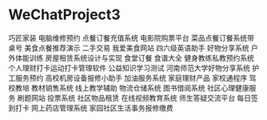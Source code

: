 # WeChatProject3
巧匠家装  电脑维修预约  点餐订餐充值系统  电影院购票平台  菜品点餐订餐系统带桌号  美食点餐推荐演示  二手交易  我爱美食网站  四六级英语助手  好物分享系统  户外体能训练  房屋租赁系统设计与实现  食堂订餐  食谱大全  健身教练私教预约系统  个人理财打卡运动打卡管理软件 公益知识学习测试  河南师范大学好物分享系统  护工服务预约  高校机房设备报修小助手  加油服务系统  家庭理财产品  家校通程序  驾校教培  教材销售系统  线上教学辅助  物流仓储系统  图书借阅系统  社区心理健康服务  刷题网站  投票系统  社区物品租赁  在线视频教育系统  师生答疑交流平台  每日签到打卡  网上药店管理系统  家园社区生活事务报修缴费 
